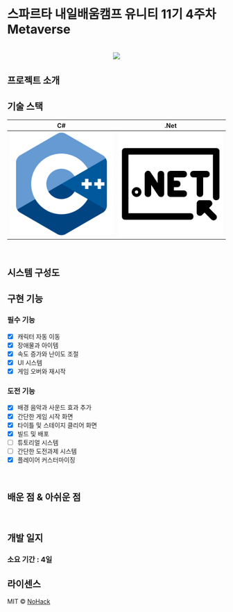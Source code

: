 # 스파르타 내일배움캠프 유니티 11기 4주차 Metaverse


<p align="center">
<br>
  <img src="./Images/Playing.gif">
  <br>
</p> 


## 프로젝트 소개


## 기술 스택

| C# | .Net |
| :--------: | :--------: |
|   ![csharp]    |   ![dotnet]    |

<br>

## 시스템 구성도

## 구현 기능

### 필수 기능
- [x] 캐릭터 자동 이동
- [x] 장애물과 아이템
- [x] 속도 증가와 난이도 조절
- [x] UI 시스템
- [x] 게임 오버와 재시작

### 도전 기능
- [x] 배경 음악과 사운드 효과 추가
- [x] 간단한 게임 시작 화면
- [x] 타이틀 및 스테이지 클리어 화면
- [x] 빌드 및 배포
- [ ] 튜토리얼 시스템
- [ ] 간단한 도전과제 시스템
- [x] 플레이어 커스터마이징

<br>

## 배운 점 & 아쉬운 점


<br>

## 개발 일지

### 소요 기간 : 4일


## 라이센스

MIT &copy; [NoHack](mailto:lbjp114@gmail.com)

<!-- Stack Icon Refernces -->

[csharp]: /Images/Csharp.png
[dotnet]: /Images/Dotnet.png



